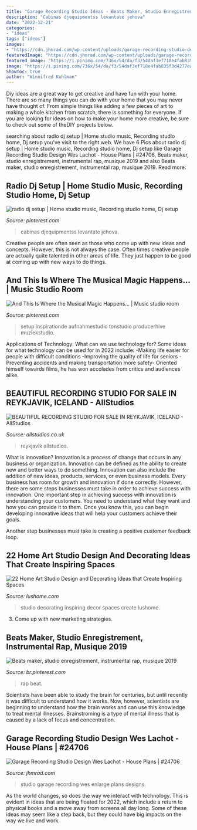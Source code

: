 ```yaml
---
title: "Garage Recording Studio Ideas - Beats Maker, Studio Enregistrement, Instrumental Rap, Musique 2019"
description: "Cabinas djequipmentss levantate jehova"
date: "2022-12-21"
categories:
- "ideas"
tags: ["ideas"]
images:
- "https://cdn.jhmrad.com/wp-content/uploads/garage-recording-studio-design-wes-lachot_133668.jpg"
featuredImage: "https://cdn.jhmrad.com/wp-content/uploads/garage-recording-studio-design-wes-lachot_133668.jpg"
featured_image: "https://i.pinimg.com/736x/54/da/f3/54daf3ef718e4fab835f3d4277ead9da.jpg"
image: "https://i.pinimg.com/736x/54/da/f3/54daf3ef718e4fab835f3d4277ead9da.jpg"
ShowToc: true
author: "Winnifred Kuhlman"
---
```



Diy ideas are a great way to get creative and have fun with your home. There are so many things you can do with your home that you may never have thought of. From simple things like adding a few pieces of art to making a whole kitchen from scratch, there is something for everyone. If you are looking for ideas on how to make your home more creative, be sure to check out some of theDIY projects below.

	

		
searching about radio dj setup | Home studio music, Recording studio home, Dj setup you've visit to the right web. We have 6 Pics about radio dj setup | Home studio music, Recording studio home, Dj setup like Garage Recording Studio Design Wes Lachot - House Plans | #24706, Beats maker, studio enregistrement, instrumental rap, musique 2019 and also Beats maker, studio enregistrement, instrumental rap, musique 2019. Read more:
		
    
## Radio Dj Setup | Home Studio Music, Recording Studio Home, Dj Setup

<img loading=lazy src="https://i.pinimg.com/736x/54/da/f3/54daf3ef718e4fab835f3d4277ead9da.jpg" onerror="this.onerror=null;this.src='https://tse2.mm.bing.net/th?id=OIP.txB1g5d6Twup0_XPyYnTfgHaHa&amp;pid=15.1';" alt="radio dj setup | Home studio music, Recording studio home, Dj setup">

_Source: pinterest.com_

>cabinas djequipmentss levantate jehova. 

	

Creative people are often seen as those who come up with new ideas and concepts. However, this is not always the case. Often times creative people are actually quite talented in other areas of life. They just happen to be good at coming up with new ways to do things.

    
## And This Is Where The Musical Magic Happens… | Music Studio Room

<img loading=lazy src="https://i.pinimg.com/736x/09/4f/56/094f564351ea555519f55110677d4bf5.jpg" onerror="this.onerror=null;this.src='https://tse2.mm.bing.net/th?id=OIP.aEf4jHyZqg5i0wyV4pyu5QHaLH&amp;pid=15.1';" alt="And This Is Where the Musical Magic Happens… | Music studio room">

_Source: pinterest.com_

>setup inspirationde aufnahmestudio tonstudio producerhive muziekstudio. 

	

Applications of Technology: What can we use technology for?
Some ideas for what technology can be used for in 2022 include: 
-Making life easier for people with difficult conditions 
-Improving the quality of life for seniors 
-Preventing accidents and making transportation more safety- Oriented himself towards films, he has won accolades from critics and audiences alike.

    
## BEAUTIFUL RECORDING STUDIO FOR SALE IN REYKJAVIK, ICELAND - AllStudios

<img loading=lazy src="http://www.allstudios.co.uk/wp-content/uploads/2019/12/Keys.jpg" onerror="this.onerror=null;this.src='https://tse4.mm.bing.net/th?id=OIP.V__JhPJa8eutTclZ3iNYUwHaEb&amp;pid=15.1';" alt="BEAUTIFUL RECORDING STUDIO FOR SALE IN REYKJAVIK, ICELAND - AllStudios">

_Source: allstudios.co.uk_

>reykjavik allstudios. 

	

What is innovation?
Innovation is a process of change that occurs in any business or organization. Innovation can be defined as the ability to create new and better ways to do something. Innovation can also include the addition of new ideas, products, services, or even business models. Every business has room for growth and innovation if done correctly. However, there are some steps businesses must take in order to achieve success with innovation.
One important step in achieving success with innovation is understanding your customers. You need to understand what they want and how you can provide it to them. Once you know this, you can begin developing innovative ideas that will help your customers achieve their goals.

Another step businesses must take is creating a positive customer feedback loop.

    
## 22 Home Art Studio Design And Decorating Ideas That Create Inspiring Spaces

<img loading=lazy src="http://www.lushome.com/wp-content/uploads/2013/05/home-art-studio-ideas-design-decor-10.jpg" onerror="this.onerror=null;this.src='https://tse4.mm.bing.net/th?id=OIP.pa9zsNPGCAsh71pqNYs_pQHaFZ&amp;pid=15.1';" alt="22 Home Art Studio Design and Decorating Ideas that Create Inspiring Spaces">

_Source: lushome.com_

>studio decorating inspiring decor spaces create lushome. 

	

3. Come up with new marketing strategies.

    
## Beats Maker, Studio Enregistrement, Instrumental Rap, Musique 2019

<img loading=lazy src="https://i.pinimg.com/736x/8a/13/16/8a1316997020ff0a39d05038d2a7f98b.jpg" onerror="this.onerror=null;this.src='https://tse3.mm.bing.net/th?id=OIP.h5gGnQ714Q7Mjh5ZsYNyMwHaFi&amp;pid=15.1';" alt="Beats maker, studio enregistrement, instrumental rap, musique 2019">

_Source: br.pinterest.com_

>rap beat. 

	

Scientists have been able to study the brain for centuries, but until recently it was difficult to understand how it works. Now, however, scientists are beginning to understand how the brain works and can use this knowledge to treat mental illnesses. Brainstroming is a type of mental illness that is caused by a lack of focus and concentration.

    
## Garage Recording Studio Design Wes Lachot - House Plans | #24706

<img loading=lazy src="https://cdn.jhmrad.com/wp-content/uploads/garage-recording-studio-design-wes-lachot_133668.jpg" onerror="this.onerror=null;this.src='https://tse3.mm.bing.net/th?id=OIP.NItcPaMp9isXkD01Er_z2QHaE7&amp;pid=15.1';" alt="Garage Recording Studio Design Wes Lachot - House Plans | #24706">

_Source: jhmrad.com_

>studio garage recording wes enlarge plans designs. 

	

As the world changes, so does the way we interact with technology. This is evident in ideas that are being floated for 2022, which include a return to physical books and a move away from screens all day long. Some of these ideas may seem like a step back, but they could have big impacts on the way we live and work.

